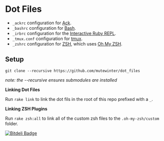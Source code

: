 # Dot Files

 * `_ackrc` configuration for [Ack](http://betterthangrep.com/).
 * `_bashrc` configuration for [Bash](http://www.gnu.org/software/bash/).
 * `_irbrc` configuration for the [Interactive Ruby
 REPL](http://en.wikipedia.org/wiki/Interactive_Ruby_Shell).
 * `_tmux.conf` configuration for [tmux](http://tmux.sourceforge.net/).
 * `_zshrc` configuration for [ZSH](http://www.zsh.org/), which uses [Oh My
 ZSH](https://github.com/robbyrussell/oh-my-zsh).

## Setup

`git clone --recursive https://github.com/mutewinter/dot_files`

_note: the --recursive ensures submodules are installed_

**Linking Dot Files**

Run `rake link` to link the dot fils in the root of this repo prefixed with a
`_`.

**Linking ZSH Plugins**

Run `rake zsh:all` to link all of the custom zsh files to the
`.oh-my-zsh/custom` folder.


[![Bitdeli Badge](https://d2weczhvl823v0.cloudfront.net/mutewinter/dot_files/trend.png)](https://bitdeli.com/free "Bitdeli Badge")

